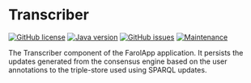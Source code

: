 Transcriber
=============
[![GitHub license](https://img.shields.io/badge/license-Apache%202-blue.svg)](https://raw.githubusercontent.com/nandana/ld-sniffer/master/LICENSE)
[![Java version](https://img.shields.io/badge/java-1.8-green.svg)](http://www.oracle.com/technetwork/java/javase/downloads/jdk8-downloads-2133151.html)
[![GitHub issues](https://img.shields.io/github/issues/nandana/ld-sniffer.svg)](https://github.com/liveldp/transcriber/issues)
[![Maintenance](https://img.shields.io/maintenance/yes/2016.svg?maxAge=2592000?style=plastic)](https://twitter.com/nandanamihindu)

The Transcriber component of the FarolApp application. It persists the updates generated from the consensus engine based on the user annotations to the triple-store used using SPARQL updates.
